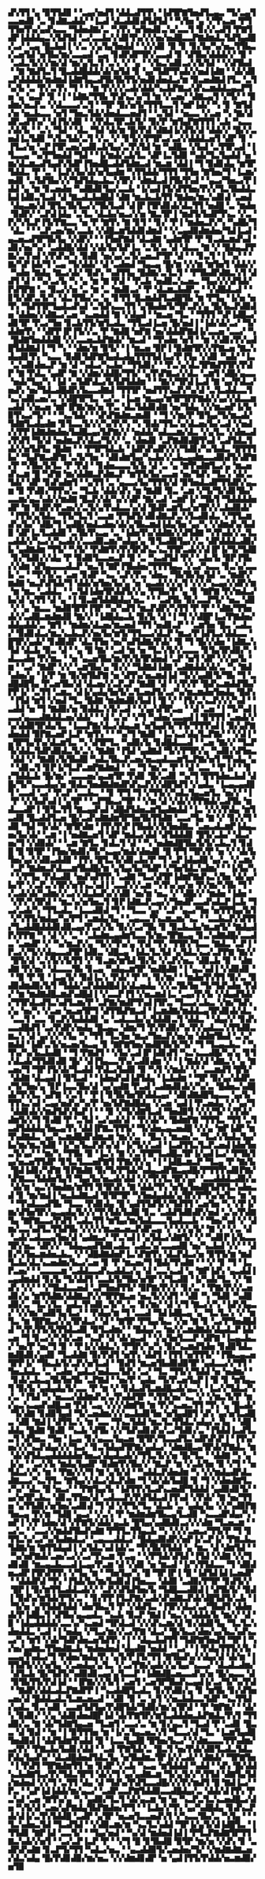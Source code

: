 ▟▚▜▜▝▄▝▉▜▜▟▉▝▝▃▄▞▅▟▜▝▟▟▃▟▜▜▚▝▐▟▜▛▇▜▅▟▜▃▄▃▝▜▞▃▄▜▃▃▅▟▊▝▃▝▊▟▇▃▟▟▞▝▐▃▟▝▟▃▟▟▊▟▜▟▜▟▝▝▚▜▅▝▄▝▞▜▚▃▅▝▛▜▜▜▅▜▚▞▄▟▚▃▃▝▜▟▅▟▇▞▃▝▚▜▚▝▅▜▅▟▊▃▚▞▃▃▜▝▊▞▞▃▟▜▝▛▇▜▟▛▐▟▟▟▄▃▚▜▟▜▟▝▃▞▃▃▙▞▞▟▊▜▚▞▞▞▅▞▅▟█▃▃▛▇▟▆▟▃▜▟▜▄▟█▞▃▞▝▃▄▝█▃▙▟▐▝▞▃▝▞▄▜▄▜▅▟▟▝▝▞▞▟▊▝▉▝▊▝▊▞▙▞▚▞▅▃▜▜▙▃▞▃▅▜▟▝▅▜▙▞▆▞▃▃▄▟▝▃▄▝▊▟▛▟▛▜▛▞▃▃▟▝▊▝▟▜▙▞▟▟▟▞▞▝▉▝▝▃▟▃▜▞▞▞▆▞▟▝▆▞▄▜▃▜▝▃▚▝▞▝▄▝▝▞▙▃▚▟▊▃▞▞▙▜▟▝▝▞▟▜▙▟▝▝▇▝▇▟▜▃▜▝█▃▟▟█▟▟▞▟▞▅▜▟▝▊▝▄▞▜▟▛▜▚▟▞▞▅▟▐▟▇▝▝▟▞▟▊▃▛▟▟▟▟▞▆▟▆▟▐▟▇▜▄▃▟▜▙▜▙▜▜▞▅▟▊▟▅▟▃▞▆▝▉▃▅▟▇▟▐▜▃▝▃▜▚▞▙▝▃▝▛▞▃▜▚▝▜▝▝▝▆▝▛▞▞▞▃▟▞▟▟▞▚▃▙▛▇▃▞▟▚▃▆▟▟▃▄▃▛▜▅▝▄▝▄▃▛▝▊▝▐▝▐▟▇▞▜▜▙▝▛▟▚▃▚▞▜▝▆▝▞▃▅▞▝▟▇▃▄▜▝▞▜▞▝▝▉▟▆▞▅▃▛▃▝▞▟▃▃▃▞▃▜▝▝▜▛▝▉▞▅▜▞▜▜▜▃▃▜▝▆▛▐▟▞▝▚▝▊▝▇▜▟▞▅▝▅▃▙▃▃▝▅▜▝▜▅▃▜▟▞▟▅▟▃▃▅▟▜▝▝▃▜▟▝▝▅▃▃▝▞▃▅▝▚▝▇▞▟▟▛▃▟▜▚▞▝▟▐▜▞▟▉▝▝▞▛▟▃▜▛▃▙▜▞▝▉▞▛▝▆▜▄▛▇▜▜▜▝▃▙▝▚▃▃▞▟▞▙▝▝▃▚▝▜▟▝▝▟▃▝▜▟▝▟▞▆▝█▞▛▟▝▟▇▟▐▞▟▜▞▟▝▟▟▞▞▝█▞▞▃▅▟▐▃▜▟▉▝▚▜▃▜▟▞▃▜▝▞▃▝▞▝▊▜▞▞▛▜▛▃▞▃▞▞▟▟▟▃▅▜▝▟▛▝▊▝▐▜▃▞▅▝▃▛▐▜▛▃▅▞▄▟▊▃▙▜▄▞▃▜▚▜▟▝▆▝▚▟█▃▝▞▙▟▝▃▜▜▛▃▟▝▐▜▃▃▄▝▚▞▛▜▅▟▟▝▜▟▝▝▐▞▆▟▞▃▙▜▃▝▟▛▐▃▜▟▉▝▚▟▞▜▃▜▄▟▟▝▅▝▆▞▟▃▆▃▟▜▄▟▚▜▟▛▐▜▅▟█▃▟▟▜▟▆▃▟▝▆▃▆▝▟▟▐▝▜▝▉▟▊▟▄▝▆▜▛▜▟▟▃▝▛▝▃▝▐▃▛▞▙▞▟▞▅▜▄▟▆▝▚▜▜▟▟▞▜▜▜▝▜▜▅▝▇▜▅▞▜▝▐▃▆▞▅▟▊▝▃▜▟▜▙▞▞▞▜▟▜▟▄▃▙▃▚▜▛▞▝▟▆▟▃▟▐▜▙▜▚▟▝▝▄▃▞▜▅▃▞▛▐▟▟▝▄▝▆▝▊▃▅▟▅▝▚▟█▟▊▜▄▞▃▃▙▝▐▞▄▟▐▜▞▟▜▜▅▞▛▞▞▜▃▜▙▟▟▃▙▟▐▟▉▃▜▃▟▝▟▝▇▃▟▃▙▟█▟▝▟▇▝▆▃▙▃▙▜▜▝▇▟▅▞▆▃▚▟▊▟▝▃▅▟▝▟▄▃▆▞▟▝█▜▃▜▙▜▃▞▞▜▙▜▃▟▝▟▐▛▐▜▛▟▊▟▞▟▃▜▜▝▅▟█▝▃▝▆▟▅▝▉▟▛▞▝▃▛▟▐▟▄▝▃▜▃▝▟▃▙▞▅▃▞▞▅▝▇▃▜▛▐▝▆▟▜▞▙▟▛▜▚▃▝▞▃▝▛▞▚▜▃▛▐▜▞▛▇▃▃▝▅▝▛▝▇▜▚▝▇▝▊▜▝▝▊▞▝▛▐▝▆▟▅▃▛▞▚▝▚▟█▞▜▝▟▃▝▝▝▃▛▃▅▞▆▞▃▃▙▝▞▟█▃▆▜▟▟▊▟▆▟▝▝▞▃▄▟▉▟▆▟▅▞▜▟▐▃▟▝▄▃▅▃▟▜▛▜▙▜▄▝▞▟▛▞▝▝▐▜▅▛▇▟▝▟▃▟▇▝▄▟▆▜▛▝▛▝▊▃▟▃▆▟▚▟▝▟▊▞▅▞▚▞▝▃▟▟█▞▟▟▝▞▟▞▙▞▙▛▐▃▝▃▜▞▃▝▟▝▟▃▃▝▇▝▞▝█▟▄▃▛▛▇▞▃▜▚▟▝▞▛▟▚▞▚▝▉▟▊▝▅▞▄▞▃▜▞▃▅▃▛▜▛▝▟▝▝▝▊▃▜▝▐▝▚▞▝▝▇▞▚▛▐▟▞▜▝▃▄▝▜▞▟▟▞▝▟▝▃▟▅▟▝▜▄▃▄▝█▞▆▝▞▞▆▝▆▜▅▜▝▟▟▞▞▝▚▟▅▝▇▟▄▝▇▃▞▟▞▝▉▟▚▝▚▟▜▜▄▝█▟▇▞▃▜▃▜▝▝▛▜▙▟▛▟▇▃▚▜▝▟▟▜▝▟▝▝▚▞▃▞▙▝▚▝▄▝▆▝▇▝▛▟▝▝▛▃▙▝▅▟▉▃▚▃▅▃▝▜▄▞▞▞▟▜▟▞▛▟▜▛▇▝▃▝▉▃▞▞▅▝▃▝▆▝▃▝▆▟▊▃▞▝▛▝▟▃▆▃▙▟▛▃▝▝▞▟█▟▃▟▝▝▊▜▞▟▛▃▜▞▚▝▟▃▜▜▙▞▃▝▄▝▊▜▜▝█▃▆▟▟▜▃▟█▜▙▝▆▝▛▜▄▝▐▞▅▝▅▜▚▝▜▟▜▜▛▜▄▟▃▟▚▟▝▃▜▟▚▃▃▜▜▝▄▜▙▟▅▜▞▜▛▃▛▞▄▝█▞▙▃▛▟▉▟▅▝▟▟▅▞▞▟▇▃▞▃▅▝▚▃▅▟▟▝▇▝▞▟▄▟▝▝▆▃▅▝▜▃▝▝▜▜▜▝▚▛▐▟█▃▞▟▊▜▛▝▛▃▞▜▅▝▊▃▙▜▜▞▆▜▃▟▃▝▜▜▃▟▐▃▅▝█▞▅▟▐▝▐▟▞▟▞▃▞▝▜▞▟▟▆▜▚▝▝▟▛▛▐▛▐▜▞▞▃▝▛▝▇▟█▝▅▛▇▝▅▞▟▟▟▛▇▟▐▞▃▃▅▝▃▃▞▝▚▝█▟▇▜▅▟▟▟█▝▞▞▃▃▅▃▙▛▇▟▞▝▆▃▟▝▝▜▚▟▅▝▅▜▝▝▆▝▞▟▊▞▛▞▄▟█▜▟▟▇▟▐▝▜▝▚▝▝▟▆▞▆▝▉▜▞▝▐▝▆▃▅▝▉▛▐▝▉▟▇▜▛▞▞▛▇▃▅▝▇▃▚▟▄▟▊▜▚▝▚▃▃▝▉▟▊▜▟▛▇▜▄▟▃▟▄▜▜▜▜▟▐▃▞▛▐▜▄▝▞▟▊▝▚▟▞▝▐▃▝▃▚▟▊▟▅▃▛▝▆▝▟▝▚▟▃▞▚▃▙▞▝▜▜▟▊▞▝▝▛▃▚▞▟▃▜▛▇▟▜▜▛▞▛▟▛▝▇▝▛▟▃▝▄▟▛▝▇▝▞▟▆▞▟▟█▞▜▜▞▝▄▜▚▛▇▃▞▞▟▃▝▃▆▜▝▟█▞▄▃▃▝▅▟▞▜▄▞▚▝▐▟▝▃▜▟▛▟▃▞▙▜▟▜▟▟▆▝▝▝▇▞▞▜▛▟▐▃▟▝▇▝▄▞▛▟▃▞▅▟▚▝▅▞▜▟▃▟█▟▛▞▙▃▃▟▇▟▝▜▜▜▛▝▅▟▜▜▚▃▛▞▚▞▟▝▃▜▃▟▟▃▃▜▚▃▚▟▉▃▅▞▃▝▞▟█▜▛▜▃▝▃▞▃▝▐▃▅▝▆▃▄▞▆▜▛▜▛▛▇▟▞▞▄▞▞▟▃▃▆▃▟▟▝▞▅▃▅▝▆▛▐▛▇▞▆▞▅▝▛▃▝▟▃▜▟▟▊▟▇▝▅▞▜▟▄▝▞▞▆▃▅▛▐▞▙▝▉▜▚▃▞▜▞▝▝▝▚▃▜▟▞▝▝▟▚▛▇▟▆▃▆▟▊▝▝▜▝▞▆▞▛▝▉▜▄▞▜▞▆▃▟▞▜▟▇▜▃▟▄▟▆▝▊▜▃▃▜▞▞▞▚▞▛▞▚▝▚▝▉▟▞▜▜▃▚▞▟▃▅▞▙▞▃▟▝▞▅▟▞▞▛▛▐▟▇▟▆▟▅▞▙▟█▃▄▞▙▛▇▞▞▝▅▟▟▞▚▟▃▃▆▞▟▃▝▞▄▜▃▝▞▟▅▃▟▞▛▟▜▝▜▞▟▝▅▟▆▃▛▞▟▃▞▜▞▞▝▃▝▟▅▟▊▝▃▛▇▟▉▟█▜▚▟▝▃▟▜▟▃▜▟▞▞▅▜▟▜▄▝█▟▆▝▝▝▛▜▛▜▟▃▙▝▐▟▛▟▚▟▛▞▞▞▜▟▊▞▚▞▙▟▃▝█▜▜▜▙▞▝▜▄▛▇▃▟▛▇▝▃▜▞▜▅▝▝▟▊▟▆▜▄▞▚▃▙▞▞▃▙▃▄▟▆▃▃▟▉▟▜▞▟▛▇▞▛▝▚▜▙▞▙▜▃▝▛▝▛▟▝▝▊▟▅▃▃▃▜▞▙▝▟▝▃▝▄▝▇▜▚▟▇▜▃▞▄▝▆▃▅▟▚▃▆▝█▝▚▛▇▝▆▞▟▟▇▃▛▟▆▃▛▝▆▜▜▞▙▞▃▃▅▝▅▞▜▟▚▝▜▃▚▝▟▞▃▜▟▞▝▟▛▝▊▟▚▟▆▜▝▝▄▜▜▝▃▝▄▃▃▞▙▞▜▜▜▞▟▝▉▜▅▟▃▟▛▜▜▟▛▞▄▃▆▝▉▝▛▟▊▞▜▜▚▞▃▝▜▃▙▝▟▟▞▟▚▝▆▝▇▟▉▝▉▃▝▃▆▝▞▜▞▜▞▟▊▜▙▞▃▃▆▞▄▃▚▟▞▞▆▟▇▝█▃▛▞▟▞▚▞▞▟▛▝▇▞▃▟▝▃▆▛▐▞▝▜▙▜▝▜▟▟▟▟▅▟▛▝▇▝▉▟▛▞▛▃▅▞▞▃▜▞▄▜▚▟▃▃▚▞▟▝█▟▛▃▆▜▃▞▅▜▛▞▞▃▙▟▉▟▞▝▐▜▜▞▄▜▟▃▝▜▜▞▜▃▜▝▃▃▆▝▛▜▟▜▞▟▊▟▇▃▛▃▚▜▃▟▊▟▃▝▞▜▜▃▆▟▚▞▙▞▝▟█▞▜▝▄▟█▞▅▟▃▟▅▞▟▞▄▜▙▃▆▟▐▟▄▜▅▝▄▞▚▝▞▟▆▟▚▞▙▟▉▝▟▛▐▃▜▃▟▟▉▝▃▜▙▜▚▃▄▝▃▝▐▟▅▜▚▞▟▟▇▞▞▟▜▟▇▝▚▜▚▟▞▞▃▜▃▃▟▟▞▞▚▃▞▞▚▃▟▞▞▃▃▟▉▃▆▞▚▟▄▞▄▝▊▜▃▟▉▜▄▞▞▃▝▟▛▟▟▟▃▟▉▞▙▝▄▟▇▟▆▝▜▜▞▝▚▜▞▝▛▟▇▜▚▜▚▜▛▟▚▃▚▃▜▜▛▃▟▞▞▟▐▛▐▞▜▞▜▟█▝▊▞▜▟▊▞▞▟▄▝▛▝▉▟▉▜▃▃▅▃▛▝▉▝▃▝▚▃▟▜▟▝▛▞▝▃▙▞▙▝▉▛▐▜▙▞▞▟▆▝▟▜▄▃▃▃▟▃▛▝▅▃▜▝▇▛▐▜▙▟▅▞▜▜▜▜▄▃▝▞▃▞▚▃▃▝▊▃▚▞▃▃▙▝▃▝▝▜▚▜▞▃▝▃▅▝▊▟▛▝▚▃▝▃▛▞▛▃▝▟▅▃▝▜▙▜▙▜▄▜▟▝▃▝▆▟▛▞▆▟▇▝▅▃▛▟▜▟▞▜▝▟▟▞▅▜▅▞▙▞▄▝▅▝▄▃▟▞▞▞▄▜▝▞▞▞▚▃▄▞▞▟▛▞▆▝▆▝▆▃▝▃▟▟▃▝▝▃▜▟▐▟▅▜▛▟▟▜▞▞▄▝▛▜▙▞▛▝▄▝▊▝▇▛▇▝▛▞▆▟▃▞▙▞▟▝▄▜▜▝▟▝▄▝▐▝▉▃▆▜▟▟█▟▄▞▅▃▝▝▝▃▟▜▙▝▉▞▃▃▛▜▞▝▅▃▝▟▊▝▞▝▄▝▆▃▃▝▆▟▉▜▛▛▐▜▛▝▚▞▚▟▜▝▆▃▛▟▛▞▚▜▜▝▛▝▛▝▝▟▇▞▜▜▅▟▞▞▃▟█▃▆▟▆▟▉▝▇▞▞▝▐▟█▟▄▃▙▝▉▞▙▝▟▝▐▝▜▝▞▟█▛▐▃▞▛▇▟▅▞▟▟▄▟▟▞▃▝▇▜▝▝▆▟▆▞▟▃▅▞▆▃▅▟▝▜▜▝▅▟▊▃▛▝▝▃▆▜▅▝█▃▝▃▟▃▞▝▉▟▊▟▃▞▆▃▚▃▙▃▛▞▅▞▙▞▆▜▞▜▜▃▃▞▟▃▛▝▆▃▞▛▐▟▜▃▞▟▟▃▃▝█▜▛▞▄▟▞▝▊▟▉▟▛▝▟▃▜▜▅▝▅▞▚▟▜▟▇▞▛▟▞▝▉▝▜▝█▞▞▟▅▝▐▟▇▃▚▜▟▝▟▃▙▝▉▃▝▟▝▝▄▝█▝▇▞▝▃▟▝▆▝▅▝▜▃▚▜▞▞▃▃▃▝▊▜▄▜▛▟▉▞▚▝▟▃▃▟▅▝▛▞▆▃▝▝▅▝▄▃▅▜▙▞▆▞▛▞▙▜▛▟▅▟▝▃▛▝▅▜▝▟▛▝▞▞▄▞▙▝▆▝▝▃▞▝▇▟▛▝▞▞▝▃▆▜▙▞▄▝▊▞▞▝▜▟▇▟▐▟▇▝▃▟▇▟▟▞▟▞▃▝▚▝▇▟▚▟▅▞▄▝▐▞▛▝▆▝▉▞▆▜▙▛▇▝▅▝▟▜▚▞▅▃▆▟▐▟▝▜▞▞▄▟▊▜▞▜▙▝▜▝▃▟█▟█▜▄▝▛▃▅▜▙▞▟▝▟▃▅▞▞▃▛▃▛▝▇▟▉▝▟▝▝▞▛▞▛▝█▟▚▃▆▟▟▜▙▞▛▛▐▞▝▃▜▜▝▃▆▃▝▟▐▞▄▟▄▜▅▜▞▃▜▃▅▟▜▞▃▞▚▞▆▃▆▟▅▜▅▟▄▝█▟▚▝▐▜▟▝▆▜▝▞▅▟▝▜▃▝█▟▇▝▆▟▆▟▉▞▙▟▐▝█▝▞▝▐▜▞▃▚▃▛▞▞▞▚▟▝▝▃▟▟▝▅▝▜▝▇▟▉▞▅▝▉▟▟▃▚▜▞▃▟▝▝▞▄▞▟▜▛▃▄▝▝▟▝▃▅▝▐▝▜▞▚▟▐▃▃▞▄▃▃▟▇▟▟▃▅▞▟▟▞▝▝▟▝▃▚▞▝▞▜▝▚▟▅▞▃▃▄▟▐▝▉▜▜▜▝▃▅▟▞▞▚▞▟▟▉▜▛▟▄▜▃▝▐▃▃▛▇▞▟▃▞▟▄▃▆▝▅▜▄▟▜▞▜▜▞▜▜▜▚▟▐▝▉▞▄▛▇▟▅▟▟▝▉▛▇▃▅▛▐▃▛▝▆▜▚▝▝▝▚▞▜▝▇▟▊▝▐▃▚▃▞▟▄▜▃▛▇▞▝▝▞▟▐▝▄▜▛▜▄▜▚▞▟▃▆▜▃▝▚▝▟▜▛▜▃▝▚▟▉▞▙▝▊▟█▟▃▃▟▝▝▃▅▝▇▞▞▝▜▃▛▜▞▟▟▃▜▟▛▟▉▟▃▜▞▃▚▝▇▟▇▝▐▜▟▝▄▟▇▟▝▜▞▞▛▜▛▞▄▝▚▟▊▞▟▜▅▃▝▟▟▝▞▝▇▟▊▞▙▜▙▟█▝▚▟▃▜▙▃▛▃▅▞▅▃▄▟▃▃▆▜▃▛▇▞▅▜▝▜▚▟▄▝▄▝▝▟▊▃▜▝▊▛▐▞▜▃▛▃▆▛▇▟▆▟▝▝▃▝▜▝▆▞▃▝▛▝▝▟▝▃▃▝▝▛▐▞▝▝▊▞▜▟▟▃▙▝█▞▆▞▝▃▃▃▅▞▄▃▆▜▛▝▛▟▊▝█▞▃▟▊▝▚▞▜▝█▜▜▟▅▃▙▟▝▟█▞▜▞▚▃▃▟▄▞▅▝▉▟▃▜▅▟▇▟▆▟▛▟▚▃▛▞▞▟█▜▟▜▝▞▄▟▃▝▐▃▄▃▄▟█▜▝▃▃▟▝▃▞▝▛▃▛▝▃▃▙▃▝▝▊▝▛▜▝▜▝▞▜▜▞▞▚▟▃▜▄▃▅▜▃▝▅▞▞▝▐▝▛▝▞▞▙▟▚▟▐▝▄▜▛▝▝▃▛▜▙▃▞▜▛▝▝▞▆▝▟▝▞▟▞▞▛▛▇▟▞▃▟▜▙▝▆▟▃▃▟▛▐▝▉▜▃▜▜▝▇▃▄▟▚▟▝▟█▟▜▟▅▃▆▜▄▟▆▟▟▝▐▃▝▞▞▞▛▟▄▝▆▜▃▟▉▝█▃▟▟▜▃▅▝█▞▃▟▚▟▇▟▆▜▛▜▅▜▙▜▜▟▇▝▃▃▞▜▄▝▇▝▞▝▊▞▞▜▝▟▉▝▜▟▝▜▞▟▞▝▇▜▛▟▆▝▐▜▚▜▚▛▐▜▙▟▞▞▙▜▅▟▇▃▝▃▅▃▟▃▆▛▐▟▄▃▅▞▙▞▟▞▝▃▆▝▐▝▅▟▇▃▅▜▝▟▛▝▆▟▃▞▟▟▝▟▜▟▟▟▊▝█▜▞▃▙▞▝▟▃▞▅▞▜▝▞▟▉▟▞▝▝▃▆▝▇▜▃▝▊▟▃▜▝▟▝▝▚▝▅▟▆▟█▜▙▞▙▜▞▃▙▃▜▝▊▟█▝█▝▉▜▛▝▐▜▅▞▆▟▊▞▜▞▚▃▄▞▆▟▞▟▅▟▊▝█▝▛▜▝▜▛▞▛▝▅▝▞▝▟▞▙▜▅▞▄▞▞▟▉▃▟▟▉▝▐▜▚▝█▜▃▜▞▟▊▃▙▞▛▝▜▝▃▛▐▟▄▟█▝▄▞▃▝▞▃▆▞▝▃▛▝▇▟▆▃▛▟▃▃▆▜▙▟█▞▆▝▄▜▄▞▙▞▜▟▛▝▞▜▅▜▟▃▚▟▆▞▝▝▐▞▙▞▚▝▝▞▛▜▄▝▛▟▃▟▊▝▅▟▚▟▜▜▚▝▃▟▇▝▜▃▞▟▜▛▐▟▆▛▇▟▚▃▚▜▅▝▟▞▄▞▙▞▛▝▞▃▛▃▚▜▛▞▅▜▚▃▚▟▐▝▃▃▛▞▞▃▆▝▚▜▚▞▄▞▅▝▛▞▆▞▚▜▙▝▜▝▞▃▟▞▟▞▚▟▆▞▞▃▞▞▟▃▙▟▚▞▞▟▉▝▅▞▆▝▅▃▝▞▝▟█▞▞▝▆▟▅▝▐▟▅▝▝▞▛▞▚▜▛▟▝▝▆▃▚▞▅▜▅▃▜▝▊▛▐▟▇▃▛▃▄▞▞▜▅▟▛▃▃▟▚▟▃▛▐▃▙▝▜▃▞▃▟▞▚▝▜▜▃▟▃▝▐▃▃▟▉▟▝▜▝▝▜▃▃▝▄▞▝▃▛▝▄▃▞▜▅▝▅▜▜▜▄▞▙▜▝▞▚▜▜▞▆▟▄▞▚▞▛▜▝▃▆▟▄▜▄▝▝▃▄▃▃▜▚▃▆▃▆▞▚▃▝▝▃▃▙▃▛▞▟▜▜▞▜▃▟▟█▟▟▟▊▟▉▃▄▞▛▃▞▞▙▝▉▞▞▃▞▜▙▝▊▝▉▃▙▃▙▞▆▃▆▜▞▝▇▟▄▟▛▞▛▛▇▝▚▝▟▝▞▝▃▝▝▃▙▟▆▃▄▟▆▜▃▃▜▞▆▃▜▛▇▃▄▝▊▃▚▟▇▟█▞▃▃▟▃▝▃▅▟▛▝▞▝▚▞▆▃▛▞▄▝▜▞▞▜▚▞▄▝▛▟▝▜▚▝▜▜▛▞▜▃▃▝▇▟▃▝▃▛▐▝▛▃▞▞▜▞▞▟▄▃▃▟▜▛▐▟▉▃▝▟█▃▄▝▐▟▃▜▃▜▟▝▄▜▟▃▚▃▞▃▛▛▇▝▇▞▞▝█▜▞▟▝▃▚▜▞▞▙▜▜▝▞▝▊▃▆▞▆▜▟▝▉▞▙▝▞▃▛▞▅▃▝▟▉▃▙▝▉▝▝▟▆▟▇▝▛▞▅▞▝▟▃▃▃▜▙▝▊▃▄▝▚▟▄▃▆▜▛▝▅▟█▟▇▝▐▝▄▃▚▟▐▝▞▟▉▟▊▝▝▝▉▝▛▝▊▝▐▃▄▜▞▝▉▟▐▃▚▝▛▟▞▝▛▝▚▝▊▞▆▞▝▝▆▟▅▜▚▜▜▝▉▞▃▝▉▟▉▟▆▟▉▞▙▜▝▜▟▟▞▃▛▟▟▟█▟▐▞▟▃▅▟▄▝▞▞▃▜▙▜▅▝▜▞▜▟▚▟▅▝▛▟▞▝▆▝▆▟▇▟█▃▆▟▚▟█▟▐▝▞▃▃▛▐▜▝▞▅▃▆▟▐▃▝▃▄▞▛▞▙▝▞▟▄▟▜▟▞▞▜▜▛▟▃▟▜▃▚▟▜▃▆▞▛▝▃▛▇▞▆▟▛▜▚▟▐▜▛▃▝▜▃▃▞▃▙▃▝▞▆▞▜▟▚▞▄▝▅▞▚▝▞▃▅▝▅▃▅▜▛▜▝▟▜▜▙▛▇▃▟▝▐▃▆▟▇▞▆▟▟▃▄▜▛▟▊▟▞▟▃▝▝▃▃▜▝▃▃▝▊▃▛▞▙▟▟▟▉▝▄▝▃▟▃▃▙▞▄▜▟▟▊▃▜▝▟▟▃▝▝▟▄▞▞▝▊▟▚▃▃▟█▟▜▝▃▞▛▟▛▞▅▟▄▝█▃▄▃▝▟▆▞▜▝▛▞▛▟▉▞▚▞▛▞▄▟▃▃▚▜▜▟▉▃▆▃▚▝▟▝▄▞▞▞▚▜▄▝▚▝▜▜▝▜▃▜▅▝▆▃▞▜▅▃▛▞▅▞▅▝▟▟▆▜▙▟▝▃▚▞▆▟▟▝▐▟▛▃▜▞▅▃▅▞▙▃▄▝▊▝▇▛▇▜▅▞▅▟█▜▙▜▞▜▞▝▜▝▜▃▄▃▙▃▝▝▚▜▚▞▚▞▙▃▙▟▉▝▝▜▝▛▇▟▜▝▝▞▙▞▃▟▐▛▐▟▊▟▜▝▚▃▚▃▃▟█▞▚▞▄▝▊▜▞▟▃▟▞▜▜▟▊▟▉▝█▞▝▟▐▜▄▃▃▜▚▞▃▟▊▟▆▝▞▝▐▝▇▟▞▟▝▟▇▃▚▝▄▝▇▃▅▞▜▝▜▛▐▜▞▟▞▜▃▟▟▝▛▟▃▞▙▟▉▝▉▝▚▜▝▞▆▟▞▝▞▝▃▃▆▟▜▝█▜▞▝▟▟▇▝▟▃▄▟▐▝▉▜▃▟▝▝▐▟▅▟▚▟▐▟▜▟▄▝▐▃▙▟▆▝▝▜▛▝▉▞▄▞▟▟▛▃▞▜▞▜▅▞▄▝▊▛▐▃▃▜▙▞▟▝▄▞▄▟▇▝▛▃▟▝▃▟▆▟▊▟▞▞▚▞▃▝█▟▅▃▚▟█▟▞▜▚▜▃▝▄▛▇▝▞▃▜▝▝▛▐▝▊▜▙▜▅▜▛▟▟▃▄▞▝▟▊▟▇▟█▜▄▃▃▝▄▞▙▝▜▜▚▃▚▟▝▃▄▞▅▟▚▞▚▞▛▝▅▞▙▛▇▟█▟▄▝▞▃▅▝▄▟▐▝▛▃▅▟▄▝▞▝▄▞▜▝▟▟▊▟▞▞▆▟▜▟▚▜▄▛▐▝▝▝▉▝▞▜▞▟▇▜▃▟▝▜▅▟▉▜▝▞▞▞▜▞▝▞▛▟▞▟▆▜▞▞▜▝▊▟█▝▛▝▃▜▟▝▃▞▄▟▞▟▝▝▛▞▟▞▚▝█▟▆▛▇▝▜▜▜▃▝▜▜▝▃▜▃▟▜▟▟▟▄▜▅▃▄▜▚▝▟▟▐▛▇▃▜▜▜▞▝▜▞▟▅▃▄▃▅▟█▝▞▞▄▝▆▛▐▟▛▝▆▜▚▟▇▟▃▝▄▞▚▃▆▟█▟▛▟▆▃▆▝▆▞▞▃▝▝█▃▚▝▆▃▅▞▃▝▜▃▞▞▙▟▃▜▄▞▙▞▆▞▆▃▜▟▉▝▐▞▚▞▙▃▛▟▚▞▟▝▐▞▜▞▞▃▟▝▐▃▟▜▜▃▜▃▛▃▅▟▐▟▅▜▅▃▜▞▄▞▝▝▆▞▚▝▜▜▙▝▉▝▐▃▚▝▇▝▞▃▜▜▛▜▃▟█▃▜▛▐▞▄▟▐▃▞▝▛▜▙▜▄▞▅▃▅▜▜▟▛▝▊▜▃▜▃▃▅▛▇▜▝▛▇▞▛▞▄▝▐▝▐▟█▃▆▃▛▝▜▃▄▝▛▝▇▞▙▝█▟▐▟▊▞▚▛▇▝▊▛▇▟▇▝▉▞▜▞▛▜▟▞▚▟▄▃▟▛▇▃▄▟█▞▛▜▜▜▚▟▊▛▇▞▚▛▇▃▃▜▟▟▅▜▄▜▝▜▄▞▙▞▅▃▟▞▟▟▝▞▞▜▚▜▃▜▛▞▄▞▝▃▃▟▟▟▃▟▉▞▄▝▟▞▆▝▄▃▚▜▅▟▆▞▆▜▜▝▊▜▛▟▚▝▇▝▟▟▞▜▚▝▅▜▄▜▅▟█▜▟▜▜▃▚▟▅▃▟▝▊▝▆▞▆▟▐▝▅▃▙▟▇▃▟▝▉▜▛▜▛▝▚▜▅▟▄▟▟▞▄▜▛▞▛▜▚▞▅▜▃▝▆▝▄▝▝▜▚▟▃▃▟▜▙▝▜▃▃▝▛▟▊▟▄▝█▝▄▟▜▜▟▜▞▞▜▟▜▜▝▃▅▜▅▝▚▝▞▛▐▞▆▞▟▜▅▜▛▞▄▃▄▟▄▜▞▞▞▜▚▜▟▞▙▟█▝▊▃▝▃▟▟▜▟▉▟▛▞▅▟▝▃▚▞▛▟▇▜▄▝▇▛▇▃▃▞▛▟▜▝▃▟▃▜▜▝▆▜▄▞▆▞▙▟▃▃▃▜▄▟▃▃▙▝▝▜▅▞▚▟▝▞▝▟▆▞▃▃▚▟▜▃▜▜▟▜▙▝▞▞▞▞▆▃▅▃▅▃▛▟▛▃▄▝▞▝▞▞▄▜▞▝▇▝▞▝▞▃▝▟▝▃▟▞▃▟▃▃▄▜▅▞▟▝▄▟▆▃▞▝▛▃▚▟▐▝▄▜▟▃▞▟▇▜▞▝▞▝▚▟▊▛▐▞▙▃▃▜▛▞▅▃▝▟▛▞▞▝▜▟▄▃▄▟▜▟▊▃▟▃▝▃▟▃▚▞▃▃▄▟█▝▅▞▚▃▙▟▝▞▞▝▝▟▊▞▚▜▅▃▆▟▅▃▙▃▝▞▝▟█▟▇▟▅▛▐▃▚▛▇▜▚▝▟▃▛▟▃▞▅▝▉▜▜▞▆▝▆▟▜▃▙▞▟▃▚▃▅▟▆▞▙▃▞▃▅▝▊▝▛▝▆▃▅▞▜▝█▟▞▜▚▟▇▝▝▝▞▝▊▝▜▝▐▃▛▃▅▞▝▝▃▃▃▃▆▝▃▟▟▃▃▟▚▃▟▟▃▞▄▝▟▝▃▃▚▃▟▝▄▝▇▛▐▟▚▝▄▃▟▟▐▃▄▟▆▟▟▝▊▞▙▝▜▞▟▟▜▝▃▃▙▜▞▜▙▞▅▜▛▝▞▜▃▟▉▝▐▞▚▟▞▜▃▝▞▝▇▟▚▝▞▞▝▝▞▜▙▟▃▃▅▟▝▃▛▜▅▟▜▜▞▝▉▛▇▞▛▞▞▝▊▞▃▝▝▛▇▞▛▞▞▃▅▟▊▞▄▝▆▜▜▟▇▞▟▟▇▃▛▞▞▜▛▛▇▃▅▝▅▃▜▞▞▟▜▝▝▟▊▝▚▝▜▟▊▝▚▟█▟▉▞▃▝▜▃▚▜▃▝▄▟▃▜▚▟▊▃▜▞▚▝▃▝▊▞▆▞▝▟▝▞▜▝▇▃▞▞▚▝▐▟▚▜▄▃▞▝▞▞▆▞▚▟▉▜▄▜▃▞▝▝▛▟▄▞▆▝▜▝▃▃▟▝▜▟▐▟█▃▄▝▄▝▜▃▜▃▚▝▞▝▆▜▃▝▆▝█▛▇▃▞▞▄▜▛▟▃▞▝▟▝▝▇▜▛▝▛▜▄▞▙▃▝▞▅▝▇▝▊▝▃▞▛▜▅▟█▟▟▝▚▜▚▜▜▞▙▜▜▟▃▟▊▝▉▜▃▟▆▞▝▝█▟▄▞▃▝▆▞▞▃▆▟▇▟▞▟▄▟▃▛▐▟▞▃▅▝▜▝▊▃▞▞▚▜▞▃▅▝▚▃▛▝▟▝▟▞▄▃▟▝▝▞▄▜▅▜▃▃▛▝▟▛▇▝▐▃▄▃▙▃▞▝▅▞▛▝▅▞▜▝▉▝▝▛▐▞▞▟▟▃▚▝▛▜▛▞▚▞▚▝▉▞▚▃▆▟▜▟▅▝▊▟▉▜▟▃▆▟█▟▊▞▄▟▊▝▜▃▟▟▇▝▉▞▛▟▜▝▅▜▚▝▟▟▜▝▐▜▜▝▅▜▜▜▞▝▐▜▙▃▄▃▅▜▛▛▐▞▝▜▙▃▙▜▞▃▛▞▅▜▃▟▝▝▉▟▜▝▆▃▅▜▙▟▉▟▉▜▛▝▄▟▃▃▞▞▜▜▝▜▅▃▙▟▃▝▃▝▃▟▅▝▄▟▃▞▅▟▃▃▜▟▚▝▃▞▝▜▃▝▜▜▞▞▜▟▟▝▅▝▅▟▆▞▝▝▊▟▞▃▙▃▄▜▙▜▅▜▙▝▃▛▇▟▝▝▅▞▛▝▄▟▄▝▜▞▛▃▅▜▄▛▐▝▉▝▊▝▆▜▄▃▜▝▉▞▙▝▄▟▄▟▄▜▞▃▃▝▛▝▆▝▞▝▊▟▃▟▜▃▆▟█▃▟▞▄▃▚▝▐▃▞▞▜▟▃▞▚▞▃▝▐▜▟▝▚▝▅▃▃▞▟▟▆▟▚▞▃▜▚▟▟▜▛▝▚▜▜▞▅▞▚▃▝▞▝▞▆▃▜▞▛▝▆▞▄▃▚▃▄▟▚▟█▃▆▝▛▟▝▃▄▝▞▞▞▟▆▛▇▝▆▝▛▞▚▃▅▃▜▜▝▜▚▝▄▝█▃▟▞▝▜▞▟▇▝▊▟▉▜▄▟▝▜▞▃▅▟▆▞▞▞▄▃▙▟▊▜▅▝▅▜▄▟█▜▝▟▚▝▄▞▅▜▃▟█▃▝▟▉▝▇▟▐▝▟▜▜▃▚▝▆▝▃▃▝▜▚▃▜▟▟▝▆▃▜▃▜▜▟▃▚▟▄▞▃▜▄▝▝▟█▝▟▟▄▝█▟▇▝▉▟▊▝▚▃▙▝▟▜▙▝▞▞▜▟▚▟▊▟▚▞▃▞▜▟▊▞▃▝▐▜▟▟▐▃▟▜▃▃▜▝▟▜▅▃▝▜▅▝▐▃▄▝▊▞▄▃▃▜▄▃▅▝█▜▛▞▜▃▃▟▜▃▚▟▛▟▚▛▐▝▐▜▚▞▅▞▞▞▚▃▛▟▄▞▞▞▜▃▞▝▊▃▜▟▄▟▜▛▇▞▄▟▃▞▝▟▆▟█▃▄▜▛▟▞▛▇▟▃▝▆▝▟▞▟▜▟▃▄▟▟▟▟▟▅▜▅▃▞▟▄▟▃▟▞▞▜▜▃▜▞▞▅▝█▞▜▃▝▝▟▟▇▝▚▝▄▝▐▞▄▝▝▃▞▞▙▝▆▟▄▜▄▟▛▝▉▟▆▜▚▜▙▞▞▝▇▃▛▝▆▝▞▃▙▜▅▝▉▝▞▜▝▝▅▜▟▃▞▞▚▝▆▝▝▛▇▞▞▞▜▝▇▝▄▜▞▟▝▝▚▟▟▃▛▟▅▟▆▝▚▝▞▞▆▟▄▟▛▟▃▟▇▃▃▞▚▃▜▜▃▝▇▜▄▞▞▟▃▞▟▃▛▟▆▝▜▝▟▞▟▞▙▟█▝▊▝▜▝▞▟▅▟▇▜▃▞▚▞▝▟▃▝█▝▅▃▞▝▝▛▇▜▄▞▙▝▐▟▜▜▚▜▃▟▚▃▅▟▛▜▟▟▟▝▄▟▉▟▊▜▞▝▄▞▅▜▛▃▙▃▝▟▊▃▜▜▅▞▟▝▃▟▃▃▛▞▛▟▜▟▃▟▐▜▚▟▝▞▛▟▞▝▇▝▅▞▜▜▅▝▄▜▜▟▊▞▅▜▅▞▃▟▊▟▝▜▝▟▝▞▛▜▞▜▃▝▟▃▙▝▃▝▄▟▄▜▄▝▞▞▚▟▉▛▇▜▅▃▄▝▛▞▆▝▜▟█▝▄▃▞▝▞▃▚▝▛▝▆▟▆▟▆▜▙▃▄▜▃▟▉▝▚▃▃▟▛▟▄▞▚▝▅▛▐▝▞▛▐▟▅▞▟▝▞▛▇▜▞▟▟▞▄▃▙▝█▜▄▞▄▟█▟▊▃▞▞▞▟▆▝▜▃▅▃▆▝▝▃▞▃▝▝▃▃▞▞▆▟▟▜▙▟▚▟▇▝▛▜▜▃▜▜▄▃▙▝▚▝▞▞▞▃▅▃▞▜▜▞▛▝▜▝▊▜▜▃▚▞▃▞▚▞▙▟▆▟▃▞▝▃▄▃▃▟▟▃▞▝█▟▄▟▉▟▛▞▅▛▐▞▃▛▐▞▝▛▇▃▙▃▜▟▇▞▆▝▇▜▜▟▄▟▐▝▄▜▟▃▚▟▐▟▞▃▝▜▚▜▙▜▜▟▟▝▄▝▆▃▝▟▝▟▆▜▟▝▝▝▚▞▅▛▇▟▞▃▅▞▃▞▞▃▞▜▚▃▆▝▛▃▄▝▝▞▛▜▟▞▟▜▟▝▐▜▟▝▞▟▇▝▞▞▜▟▊▟▊▝▆▃▄▃▙▃▃▟▐▃▄▞▛▃▆▝▟▝▞▟▊▝▅▝▆▃▟▝▐▞▚▜▜▟▃▃▝▜▝▟▉▟▅▃▟▛▐▜▛▟▜▜▚▝▞▜▄▝▆▝▝▜▅▜▄▞▚▝█▝▜▛▐▛▐▝█▝▐▟▜▟▐▟▐▃▅▟▛▝▝▟▟▟▛▟▝▜▚▝▐▜▟▞▙▞▆▞▙▟▊▟▐▜▅▃▃▝▟▟▉▝▃▟▉▞▛▜▛▝▊▟▜▞▞▝█▛▐▝▉▞▆▜▜▃▟▟▃▟▞▞▝▃▛▞▟▜▟▜▅▞▙▝▜▟█▃▃▟▉▟▐▝▟▜▙▜▞▝▉▟▐▝▉▟▚▞▆▜▟▞▛▜▞▃▝▝▊▞▛▛▐▜▃▛▇▞▃▟▞▟▚▟▇▃▛▟▞▟█▜▟▜▞▃▙▝▐▝▜▞▅▝▄▜▜▟▟▜▟▟▝▟▅▜▙▃▜▝▛▝▞▟▟▜▃▝▐▜▛▞▟▃▞▃▞▜▙▟▜▝▟▟▅▟▞▛▐▟█▃▜▝▟▜▙▞▄▃▄▟▃▝▚▃▙▝▉▃▛▝▇▟▐▝▅▃▚▝▟▟▟▞▙▝▆▞▞▝▟▝▉▝▐▟▄▟▟▟▟▞▃▃▚▞▚▃▅▟▝▜▛▟▃▟▝▞▞▟▚▃▆▞▟▝▊▞▟▟▊▜▄▝▜▃▜▃▚▟▅▟▟▃▝▃▟▝▐▝▅▟▄▝▞▜▃▞▆▞▞▃▞▛▇▝▟▃▞▝█▞▙▃▞▟▅▞▄▞▙▃▚▟▚▃▃▞▚▝▆▜▝▞▟▞▜▟▛▟▅▃▅▜▟▜▚▝▐▝▝▟▄▃▙▟▜▜▝▜▟▛▇▜▅▟▜▝▜▛▐▝▚▞▅▞▄▟▆▃▜▜▅▟▇▃▙▝▆▟▅▟▅▟▝▟▄▟▇▝▅▟▟▝▝▃▞▝▐▝▛▟▄▜▜▜▞▞▙▝▃▃▄▜▚▟▃▞▜▝▛▟▅▞▆▟▄▜▚▝▄▜▞▛▐▜▞▜▜▝▇▜▙▟▚▞▞▟▄▞▟▝▟▞▆▝▐▜▜▟▜▞▞▞▅▜▄▝▞▃▅▟▄▞▄▜▃▝▞▃▞▛▇▞▄▟▞▞▄▜▄▞▚▃▃▞▝▟▃▟▃▟▆▞▝▟▜▃▙▝█▞▜▟▜▞▚▟▉▟▊▃▄▞▄▜▃▃▛▝▐▟▇▟█▃▅▃▃▟▚▞▅▝█▞▄▃▃▝▟▝▉▜▙▜▜▞▛▟▐▟▝▝▐▛▇▞▞▞▙▜▝▃▅▜▝▃▅▜▛▜▙▟▚▃▄▟▐▞▃▞▜▞▚▞▛▟▝▝▇▟▛▞▟▟▃▟▃▛▇▟▛▛▐▝▚▃▟▟█▜▃▟▃▝▊▞▛▟▉▞▄▝▊▝▆▜▙▝▊▞▟▜▅▃▅▞▟▝█▟▟▃▟▃▜▃▆▃▅▃▟▝▝▟▊▝▉▝▃▝▄▜▝▞▅▃▙▟▃▃▜▟▛▝▚▃▜▜▟▞▄▟▃▝▊▃▚▟▊▝▃▃▆▜▟▜▄▞▛▟█▜▟▞▜▟▉▞▆▞▄▜▛▟▝▝▛▝▇▛▇▞▝▝▟▞▚▝▉▟▊▞▝▞▄▝▟▟▊▟▅▟█▛▐▟▝▟▞▛▇▜▛▞▆▜▃▟▟▟▅▃▙▛▇▟▃▜▚▜▝▜▜▟▉▞▃▝▇▝▟▞▜▟▇▜▄▃▅▝▜▃▆▜▝▃▃▞▃▝▆▝▊▞▄▃▜▝▜▃▟▝▛▝▃▟▊▝█▃▃▝▟▝▉▟▝▝▆▝▐▝▉▜▜▜▅▝▆▝▐▞▃▜▄▃▅▃▚▜▝▜▃▃▞▟▝▜▃▝▐▃▆▜▄▟█▜▅▟▉▟▐▝▟▟▜▟▆▜▚▟▟▝█▝▐▃▃▜▄▟█▝█▜▅▞▙▃▞▝▞▟▆▃▃▃▜▜▚▟▆▞▃▞▛▞▝▛▇▃▙▞▙▟▊▞▟▟▝▝▃▟▝▛▇▜▟▞▃▝█▃▜▝▅▞▛▟▞▟▉▜▃▟▃▜▟▃▛▟▄▜▄▟▚▞▝▟▃▟█▟▅▟▜▟▃▜▄▝▅▜▙▟▆▃▜▛▐▞▞▃▟▞▝▟▇▟▞▝▜▛▇▜▅▝▐▝▛▟▜▝▜▛▇▟▆▜▜▝▅▝▊▟▛▝▞▃▙▝▚▃▄▝▆▜▟▟▟▝▚▟▟▝▝▟▚▝█▞▟▟▚▃▙▟▇▜▃▞▛▞▜▟▃▜▛▜▝▟▞▞▜▝▄▞▄▟▇▃▆▝▜▞▄▜▞▞▚▜▜▟▝▟▇▜▄▜▟▞▆▟▅▟▝▞▞▜▝▃▜▜▝▟▄▝▟▝▜▟▚▞▛▟▜▃▃▟█▞▞▞▛▞▆▟▜▝█▝▇▟▐▃▞▝▛▃▝▝▄▛▐▟▐▟▟▞▆▞▄▃▞▝▃▟▛▃▃▛▇▜▟▟▉▃▃▟█▟▄▞▃▝▟▟▞▟▐▜▚▝▛▃▚▟▝▃▅▝▇▜▚▞▄▝▚▝▄▟▉▞▜▃▜▝▟▞▄▃▆▝▆▝▅▝▚▃▛▃▜▃▚▃▅▟█▃▞▟▅▝▚▜▞▟▝▃▅▞▄▛▇▟▄▜▙▛▇▟▅▞▛▜▝▝▐▃▙▞▞▜▚▝▄▞▚▟█▟▄▝▊▟▚▃▛▟▞▟▐▞▃▜▚▜▟▟█▝▃▟▛▝▄▜▛▝▅▃▅▜▃▃▅▟▚▜▝▞▚▃▃▜▙▞▃▝▚▜▄▝▝▝▜▃▚▟▅▃▜▟▝▜▃▟▜▟▝▝▞▟▉▃▆▞▆▝▚▃▜▃▚▟▟▝▜▛▐▞▄▜▞▟▐▟█▜▃▝▐▜▜▟▊▝▇▛▐▟▝▃▃▜▞▝▝▜▄▞▅▟▝▝▚▞▟▝▆▟▅▟▐▟▐▝▛▜▃▛▇▟▇▜▛▜▜▝▇▃▚▟▞▞▅▜▝▝▃▞▃▛▐▃▛▝▛▝▝▞▜▝█▝▊▜▙▟█▝▉▜▛▝▆▞▅▝▞▟▚▝▊▝▃▟▛▟▚▟▇▝▊▃▛▜▞▜▜▝▚▟▃▞▅▃▝▝▄▃▟▟▉▜▞▃▅▟▅▞▜▞▝▞▆▟▇▟▇▃▅▞▟▃▚▟▄▝█▞▛▟▊▟▉▞▆▞▅▃▝▞▞▟▆▟▊▟▛▝▅▝▄▟▐▜▜▞▛▟▟▞▅▃▆▟▉▞▅▜▉

